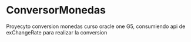 # ConversorMonedas
Proyecyto conversion monedas curso oracle one G5, consumiendo api de exChangeRate para realizar la conversion
